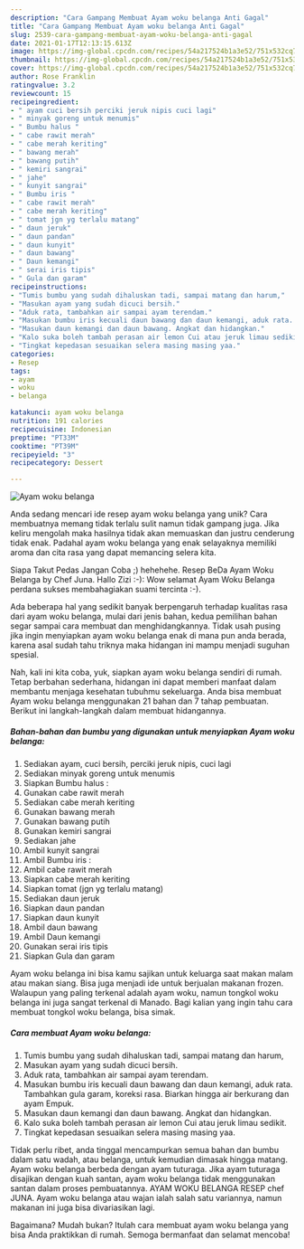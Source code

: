 ```yaml
---
description: "Cara Gampang Membuat Ayam woku belanga Anti Gagal"
title: "Cara Gampang Membuat Ayam woku belanga Anti Gagal"
slug: 2539-cara-gampang-membuat-ayam-woku-belanga-anti-gagal
date: 2021-01-17T12:13:15.613Z
image: https://img-global.cpcdn.com/recipes/54a217524b1a3e52/751x532cq70/ayam-woku-belanga-foto-resep-utama.jpg
thumbnail: https://img-global.cpcdn.com/recipes/54a217524b1a3e52/751x532cq70/ayam-woku-belanga-foto-resep-utama.jpg
cover: https://img-global.cpcdn.com/recipes/54a217524b1a3e52/751x532cq70/ayam-woku-belanga-foto-resep-utama.jpg
author: Rose Franklin
ratingvalue: 3.2
reviewcount: 15
recipeingredient:
- " ayam cuci bersih perciki jeruk nipis cuci lagi"
- " minyak goreng untuk menumis"
- " Bumbu halus "
- " cabe rawit merah"
- " cabe merah keriting"
- " bawang merah"
- " bawang putih"
- " kemiri sangrai"
- " jahe"
- " kunyit sangrai"
- " Bumbu iris "
- " cabe rawit merah"
- " cabe merah keriting"
- " tomat jgn yg terlalu matang"
- " daun jeruk"
- " daun pandan"
- " daun kunyit"
- " daun bawang"
- " Daun kemangi"
- " serai iris tipis"
- " Gula dan garam"
recipeinstructions:
- "Tumis bumbu yang sudah dihaluskan tadi, sampai matang dan harum,"
- "Masukan ayam yang sudah dicuci bersih."
- "Aduk rata, tambahkan air sampai ayam terendam."
- "Masukan bumbu iris kecuali daun bawang dan daun kemangi, aduk rata. Tambahkan gula garam, koreksi rasa. Biarkan hingga air berkurang dan ayam Empuk."
- "Masukan daun kemangi dan daun bawang. Angkat dan hidangkan."
- "Kalo suka boleh tambah perasan air lemon Cui atau jeruk limau sedikit."
- "Tingkat kepedasan sesuaikan selera masing masing yaa."
categories:
- Resep
tags:
- ayam
- woku
- belanga

katakunci: ayam woku belanga 
nutrition: 191 calories
recipecuisine: Indonesian
preptime: "PT33M"
cooktime: "PT39M"
recipeyield: "3"
recipecategory: Dessert

---
```



![Ayam woku belanga](https://img-global.cpcdn.com/recipes/54a217524b1a3e52/751x532cq70/ayam-woku-belanga-foto-resep-utama.jpg)

Anda sedang mencari ide resep ayam woku belanga yang unik? Cara membuatnya memang tidak terlalu sulit namun tidak gampang juga. Jika keliru mengolah maka hasilnya tidak akan memuaskan dan justru cenderung tidak enak. Padahal ayam woku belanga yang enak selayaknya memiliki aroma dan cita rasa yang dapat memancing selera kita.

Siapa Takut Pedas Jangan Coba ;) hehehehe. Resep BeDa Ayam Woku Belanga by Chef Juna. Hallo Zizi :-): Wow selamat Ayam Woku Belanga perdana sukses membahagiakan suami tercinta :-).

Ada beberapa hal yang sedikit banyak berpengaruh terhadap kualitas rasa dari ayam woku belanga, mulai dari jenis bahan, kedua pemilihan bahan segar sampai cara membuat dan menghidangkannya. Tidak usah pusing jika ingin menyiapkan ayam woku belanga enak di mana pun anda berada, karena asal sudah tahu triknya maka hidangan ini mampu menjadi suguhan spesial.


Nah, kali ini kita coba, yuk, siapkan ayam woku belanga sendiri di rumah. Tetap berbahan sederhana, hidangan ini dapat memberi manfaat dalam membantu menjaga kesehatan tubuhmu sekeluarga. Anda bisa membuat Ayam woku belanga menggunakan 21 bahan dan 7 tahap pembuatan. Berikut ini langkah-langkah dalam membuat hidangannya.

<!--inarticleads1-->

##### Bahan-bahan dan bumbu yang digunakan untuk menyiapkan Ayam woku belanga:

1. Sediakan  ayam, cuci bersih, perciki jeruk nipis, cuci lagi
1. Sediakan  minyak goreng untuk menumis
1. Siapkan  Bumbu halus :
1. Gunakan  cabe rawit merah
1. Sediakan  cabe merah keriting
1. Gunakan  bawang merah
1. Gunakan  bawang putih
1. Gunakan  kemiri sangrai
1. Sediakan  jahe
1. Ambil  kunyit sangrai
1. Ambil  Bumbu iris :
1. Ambil  cabe rawit merah
1. Siapkan  cabe merah keriting
1. Siapkan  tomat (jgn yg terlalu matang)
1. Sediakan  daun jeruk
1. Siapkan  daun pandan
1. Siapkan  daun kunyit
1. Ambil  daun bawang
1. Ambil  Daun kemangi
1. Gunakan  serai iris tipis
1. Siapkan  Gula dan garam


Ayam woku belanga ini bisa kamu sajikan untuk keluarga saat makan malam atau makan siang. Bisa juga menjadi ide untuk berjualan makanan frozen. Walaupun yang paling terkenal adalah ayam woku, namun tongkol woku belanga ini juga sangat terkenal di Manado. Bagi kalian yang ingin tahu cara membuat tongkol woku belanga, bisa simak. 

<!--inarticleads2-->

##### Cara membuat Ayam woku belanga:

1. Tumis bumbu yang sudah dihaluskan tadi, sampai matang dan harum,
1. Masukan ayam yang sudah dicuci bersih.
1. Aduk rata, tambahkan air sampai ayam terendam.
1. Masukan bumbu iris kecuali daun bawang dan daun kemangi, aduk rata. Tambahkan gula garam, koreksi rasa. Biarkan hingga air berkurang dan ayam Empuk.
1. Masukan daun kemangi dan daun bawang. Angkat dan hidangkan.
1. Kalo suka boleh tambah perasan air lemon Cui atau jeruk limau sedikit.
1. Tingkat kepedasan sesuaikan selera masing masing yaa.


Tidak perlu ribet, anda tinggal mencampurkan semua bahan dan bumbu dalam satu wadah, atau belanga, untuk kemudian dimasak hingga matang. Ayam woku belanga berbeda dengan ayam tuturaga. Jika ayam tuturaga disajikan dengan kuah santan, ayam woku belanga tidak menggunakan santan dalam proses pembuatannya. AYAM WOKU BELANGA RESEP chef JUNA. Ayam woku belanga atau wajan ialah salah satu variannya, namun makanan ini juga bisa divariasikan lagi. 

Bagaimana? Mudah bukan? Itulah cara membuat ayam woku belanga yang bisa Anda praktikkan di rumah. Semoga bermanfaat dan selamat mencoba!
